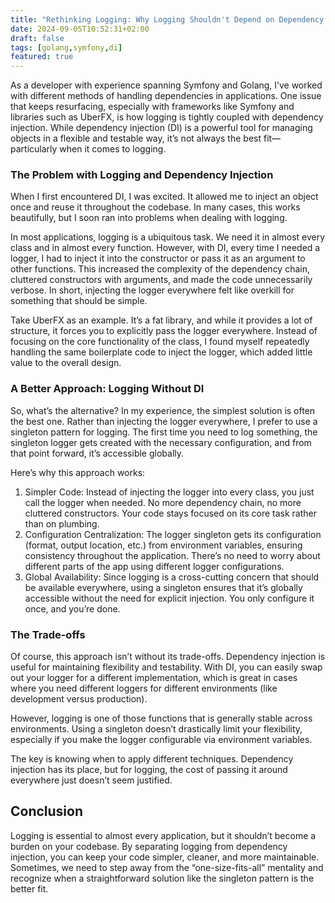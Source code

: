 ```yaml
---
title: "Rethinking Logging: Why Logging Shouldn't Depend on Dependency Injection"
date: 2024-09-05T10:52:31+02:00
draft: false
tags: [golang,symfony,di]
featured: true
---
```

As a developer with experience spanning Symfony and Golang, 
I’ve worked with different methods of handling dependencies in applications. 
One issue that keeps resurfacing, especially with frameworks like Symfony and libraries such as UberFX, 
is how logging is tightly coupled with dependency injection. 
While dependency injection (DI) is a powerful tool for managing objects in a flexible and testable way, 
it’s not always the best fit—particularly when it comes to logging.

### The Problem with Logging and Dependency Injection
When I first encountered DI, I was excited. 
It allowed me to inject an object once and reuse it throughout the codebase. 
In many cases, this works beautifully, but I soon ran into problems when dealing with logging.

In most applications, logging is a ubiquitous task. 
We need it in almost every class and in almost every function. 
However, with DI, every time I needed a logger, 
I had to inject it into the constructor or pass it as an argument to other functions. 
This increased the complexity of the dependency chain, cluttered constructors with arguments, 
and made the code unnecessarily verbose. 
In short, injecting the logger everywhere felt like overkill for something that should be simple.

Take UberFX as an example. It’s a fat library, and while it provides a lot of structure, 
it forces you to explicitly pass the logger everywhere. 
Instead of focusing on the core functionality of the class, 
I found myself repeatedly handling the same boilerplate code to inject the logger, 
which added little value to the overall design.

### A Better Approach: Logging Without DI
So, what’s the alternative? 
In my experience, the simplest solution is often the best one. 
Rather than injecting the logger everywhere, I prefer to use a singleton pattern for logging. 
The first time you need to log something, the singleton logger gets created with the necessary configuration, 
and from that point forward, it’s accessible globally.

Here’s why this approach works:

1. Simpler Code: Instead of injecting the logger into every class, you just call the logger when needed. No more dependency chain, no more cluttered constructors. Your code stays focused on its core task rather than on plumbing.
2. Configuration Centralization: The logger singleton gets its configuration (format, output location, etc.) from environment variables, ensuring consistency throughout the application. There’s no need to worry about different parts of the app using different logger configurations.
3. Global Availability: Since logging is a cross-cutting concern that should be available everywhere, using a singleton ensures that it’s globally accessible without the need for explicit injection. You only configure it once, and you’re done.

### The Trade-offs
Of course, this approach isn’t without its trade-offs. 
Dependency injection is useful for maintaining flexibility and testability. 
With DI, you can easily swap out your logger for a different implementation, 
which is great in cases where you need different loggers for different environments (like development versus production).

However, logging is one of those functions that is generally stable across environments. 
Using a singleton doesn’t drastically limit your flexibility, especially if you make the logger configurable via environment variables.

The key is knowing when to apply different techniques. 
Dependency injection has its place, but for logging, the cost of passing it around everywhere just doesn’t seem justified.

## Conclusion
Logging is essential to almost every application, but it shouldn’t become a burden on your codebase. 
By separating logging from dependency injection, you can keep your code simpler, cleaner, and more maintainable. 
Sometimes, we need to step away from the “one-size-fits-all” mentality and recognize when a straightforward solution 
like the singleton pattern is the better fit.